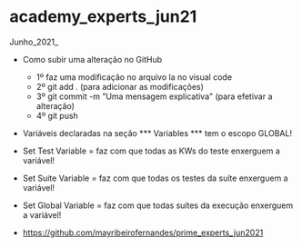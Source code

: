 # academy_experts_jun21
Junho_2021_

- Como subir uma alteração no GitHub
    - 1º faz uma modificação no arquivo la no visual code
    - 2º git add . (para adicionar as modificações)
    - 3º git commit -m "Uma mensagem explicativa" (para efetivar a alteração)
    - 4º git push

- Variáveis declaradas na seção *** Variables *** tem o escopo GLOBAL!    
- Set Test Variable = faz com que todas as KWs do teste enxerguem a variável!
- Set Suite Variable = faz com que todas os testes da suíte enxerguem a variável!
- Set Global Variable = faz com que todas suítes da execução enxerguem a variável!

- https://github.com/mayribeirofernandes/prime_experts_jun2021

